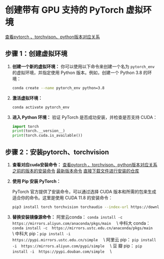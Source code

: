 # 创建带有 GPU 支持的 PyTorch 虚拟环境

[查看pytorch 、torchvison、python版本对应关系](https://github.com/pytorch/vision)
## 步骤 1：创建虚拟环境

1. **创建一个新的虚拟环境：**
   你可以使用以下命令来创建一个名为 `pytorch_env` 的虚拟环境，并指定使用 Python 版本。例如，创建一个 Python 3.8 的环境：

   ```bash
   conda create --name pytorch_env python=3.8
   ```

2. **激活虚拟环境：**
    ```bash
    conda activate pytorch_env
    ```

3. **进入 Python 环境：**
    验证 PyTorch 是否成功安装，并检查是否支持 CUDA：
    ```python
    import torch
    print(torch.__version__)
    print(torch.cuda.is_available())
    ```

## 步骤 2：安装pytorch、torchvision
1. **查看对应cuda安装命令：**
    [查看pytorch 、torchvison、python版本对应关系](https://github.com/pytorch/vision)
    [之前的版本的安装命令](https://pytorch.org/get-started/previous-versions/)
    [最新版本命令](https://pytorch.org/get-started/locally/)
    [直接下载文件进行安装的仓库](https://download.pytorch.org/whl/cu118/torch_stable.html)

2. **使用 Pip 安装 PyTorch：**
    
    PyTorch 官方提供了安装命令，可以通过选择 CUDA 版本和所需的包来生成适合你的命令。这里是使用 CUDA 11.8 的安装命令：
    ```bash
    pip3 install torch torchvision torchaudio --index-url https://download.pytorch.org/whl/cu118
    ```

3. **替换安装镜像源命令：** 
    阿里云conda： `conda install -c  https://mirrors.aliyun.com/anaconda/pkgs/main  `  \\
    中科大 conda：`conda install -c  https://mirrors.ustc.edu.cn/anaconda/pkgs/main  ` \\
    中科大 pip：`pip install -i  https://pypi.mirrors.ustc.edu.cn/simple  `                \\
    阿里云 pip：            `pip install -i  https://mirrors.aliyun.com/pypi/simple  `       \\
    豆 瓣   pip：           `pip install -i  https://pypi.douban.com/simple  `             \\

